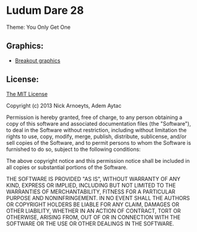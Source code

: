 Ludum Dare 28
=============

Theme: You Only Get One

Graphics:
---------
* [Breakout graphics](http://opengameart.org/content/breakout-graphics-no-shadow)

License:
--------
[The MIT License](http://opensource.org/licenses/MIT)

Copyright (c) 2013 Nick Arnoeyts, Adem Aytac

Permission is hereby granted, free of charge, to any person obtaining a copy
of this software and associated documentation files (the "Software"), to deal
in the Software without restriction, including without limitation the rights
to use, copy, modify, merge, publish, distribute, sublicense, and/or sell
copies of the Software, and to permit persons to whom the Software is
furnished to do so, subject to the following conditions:

The above copyright notice and this permission notice shall be included in
all copies or substantial portions of the Software.

THE SOFTWARE IS PROVIDED "AS IS", WITHOUT WARRANTY OF ANY KIND, EXPRESS OR
IMPLIED, INCLUDING BUT NOT LIMITED TO THE WARRANTIES OF MERCHANTABILITY,
FITNESS FOR A PARTICULAR PURPOSE AND NONINFRINGEMENT. IN NO EVENT SHALL THE
AUTHORS OR COPYRIGHT HOLDERS BE LIABLE FOR ANY CLAIM, DAMAGES OR OTHER
LIABILITY, WHETHER IN AN ACTION OF CONTRACT, TORT OR OTHERWISE, ARISING FROM,
OUT OF OR IN CONNECTION WITH THE SOFTWARE OR THE USE OR OTHER DEALINGS IN
THE SOFTWARE.
